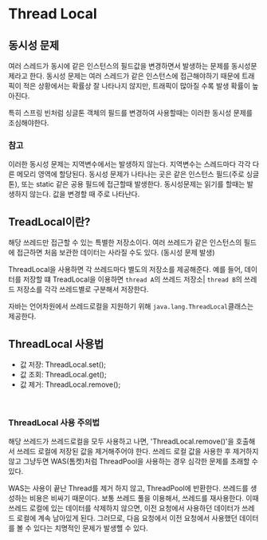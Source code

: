 # Thread Local

## 동시성 문제

여러 스레드가 동시에 같은 인스턴스의 필드값을 변경하면서 발생하는 문제를 동시성문제라고 한다.
동시성 문제는 여러 스레드가 같은 인스턴스에 접근해야하기 때문에 트래픽이 적은 상황에서는 확률상 잘 나타나지 않지만,
트래픽이 많아질 수록 발생 확률이 높아진다.

특히 스프링 빈처럼 싱글톤 객체의 필드를 변경하여 사용할때는 이러한 동시성 문제를 조심해야한다.

### 참고
이러한 동시성 문제는 지역변수에서는 발생하지 않는다.
지역변수는 스레드마다 각각 다른 메모리 영역에 할당된다. 
동시성 문제가 나타나는 곳은 같은 인스턴스 필드(주로 싱글톤), 또는 static 같은 공용 필드에 접근할때 발생한다.
동시성문제는 읽기를 할때는 발생하지 않는다. 값을 변경할 때 주로 나타난다.

## TreadLocal이란?
해당 쓰레드만 접근할 수 있는 특별한 저장소이다. 
여러 쓰레드가 같은 인스턴스의 필드에 접근하면 처음 보관한 데이터는 사라질 수도 있다.
(동시성 문제 발생)
<br>

ThreadLocal을 사용하면 각 쓰레드마다 별도의 저장소를 제공해준다.
예를 들어, 데이터를 저장할 떄 TreadLocal을 이용하면 
`thread A`의 쓰레드 저장소|
`thread B`의 쓰레드 저장소를 각각 쓰레드별로 구분해서 저장한다.

자바는 언어차원에서 쓰레드로컬을 지원하기 위해 `java.lang.ThreadLocal`클래스는 제공한다.

## ThreadLocal 사용법

- 값 저장: ThreadLocal.set();
- 값 조회: ThreadLocal.get();
- 값 제거: ThreadLocal.remove();
<br>

###  ThreadLocal 사용 주의법
해당 쓰레드가 쓰레드로컬을 모두 사용하고 나면, 'ThreadLocal.remove()'을 호출해서 쓰레드 로컬에 저장된 값을 제거해주어야 한다.
쓰레드 로컬 값을 사용한 후 제거하지 않고 그냥두면 WAS(톰켓)처럼 ThreadPool을 사용하는 경우
심각한 문제를 초래할 수 있다.

WAS는 사용이 끝난 Thread를 제거 하지 않고, ThreadPool에 반환한다. 쓰레드를 생성하는 비용은 비싸기 때문이다.
보통 쓰레드 풀을 이용해서, 쓰레드를 재사용한다. 이때 쓰레드 로컬에 있는 데이터를 삭제하지 않으면,
이전 요청에서 사용하던 데이터가 쓰레드 로컬에 계속 남아있게 된다.
그러므로, 다음 요청에서 이전 요청에서 사용했던 데이터를 볼 수 있다는 치명적인 문제가 발생핼 수 있다.


